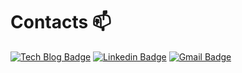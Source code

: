 <!--
**jsdysw/jsdysw** is a ✨ _special_ ✨ repository because its `README.md` (this file) appears on your GitHub profile.

Here are some ideas to get you started:

- 🔭 I’m currently working on ...
- 🌱 I’m currently learning ...
- 👯 I’m looking to collaborate on ...
- 🤔 I’m looking for help with ...
- 💬 Ask me about ...
- 📫 How to reach me: ...
- 😄 Pronouns: ...
- ⚡ Fun fact: ...


# Jsdysw's GitHub stats 👋 

[![Anurag's GitHub stats](https://github-readme-stats.vercel.app/api?username=jsdysw&show_icons=true&theme=tokyonight)](https://github.com/anuraghazra/github-readme-stats)

# Algorithm problem solving 🌱 

[![Solved.ac Profile](http://mazassumnida.wtf/api/v2/generate_badge?boj=o_okind)](https://solved.ac/o_okind/)


# Skills ✨ 

<img src ="https://img.shields.io/badge/C-A8B9CC.svg?&style=for-the-badge&logo=C&logoColor=white"> <img src="https://img.shields.io/badge/C++-00599C?style=for-the-badge&logo=C%2B%2B&logoColor=white"> <img alt="Java" src ="https://img.shields.io/badge/Java-007396.svg?&style=for-the-badge&logo=Java&logoColor=white"> <img alt="Python" src ="https://img.shields.io/badge/Python-3776AB.svg?&style=for-the-badge&logo=Python&logoColor=white"> <img src="https://img.shields.io/badge/JavaScript-F7DF1E?style=for-the-badge&logo=JavaScript&logoColor=white"/> <img alt="Go" src ="https://img.shields.io/badge/Go-00ADD8.svg?&style=for-the-badge&logo=Go&logoColor=white">

<img alt="Pytorch" src ="https://img.shields.io/badge/Pytorch-EE4C2C.svg?&style=for-the-badge&logo=Pytorch&logoColor=white"> <img alt="Django" src ="https://img.shields.io/badge/Django-092e20.svg?&style=for-the-badge&logo=Django&logoColor=white"> <img alt="Node.js" src ="https://img.shields.io/badge/Node.js-339933.svg?&style=for-the-badge&logo=Node.js&logoColor=white"> <img alt="Spring" src ="https://img.shields.io/badge/Spring Boot-6DB33F.svg?&style=for-the-badge&logo=Spring-Boot&logoColor=white"> <img alt="MySQL" src ="https://img.shields.io/badge/MySQL-4479A1.svg?&style=for-the-badge&logo=MySQL&logoColor=white"/>


# Interested 💬

<img alt="DeepLearning" src ="https://img.shields.io/badge/DeepLearning-00599C.svg?&style=for-the-badge&logo=DeepLearning&logoColor=white"> 
-->
# Contacts 📫 

[![Tech Blog Badge](http://img.shields.io/badge/-Tech%20blog-black?style=for-the-badge&logo=github&link=https://jsdysw.tistory.com/)](https://jsdysw.tistory.com/)
[![Linkedin Badge](https://img.shields.io/badge/-LinkedIn-blue?style=for-the-badge&logo=Linkedin&logoColor=white&link=https://www.linkedin.com/in/seokwon-yoon-18932a238/)](https://www.linkedin.com/in/seokwon-kyle-yoon-18932a238/)
[![Gmail Badge](https://img.shields.io/badge/Gmail-d14836?style=for-the-badge&logo=Gmail&logoColor=white&link=mailto:jsdysw@gmail.com)](mailto:jsdysw@gmail.com)
	
